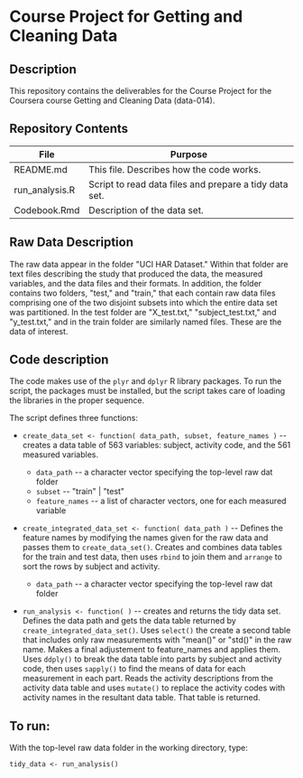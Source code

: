 # Course Project for Getting and Cleaning Data

## Description

This repository contains the deliverables for the Course Project for the Coursera course
Getting and Cleaning Data (data-014).

## Repository Contents

File            | Purpose
----------------|-------------------------------------------------------
README.md       | This file.  Describes how the code works.
run_analysis.R  | Script to read data files and prepare a tidy data set.
Codebook.Rmd    | Description of the data set.

## Raw Data Description

The raw data appear in the folder "UCI HAR Dataset."  Within that folder are text files describing the study that produced the data, the measured variables, and the data files and their formats.  In addition, the folder contains two folders, "test," and "train," that each contain raw data files comprising one of the two disjoint subsets into which the entire data set was partitioned.  In the test folder are "X_test.txt," "subject_test.txt," and "y_test.txt," and in the train folder are similarly named files.  These are the data of interest.

## Code description

The code makes use of the `plyr` and `dplyr` R library packages.  To run the script, the packages must be installed, but the script takes care of loading the libraries in the proper sequence.

The script defines three functions:

* `create_data_set <- function( data_path, subset, feature_names )` -- creates a data table of 563 variables: subject, activity code, and the 561 measured variables.
    + `data_path` -- a character vector specifying the top-level raw dat folder
    + `subset` -- "train" | "test"
    + `feature_names` -- a list of character vectors, one for each measured variable
    
* `create_integrated_data_set <- function( data_path )` --  Defines the feature names by modifying the names given for the raw data and passes them to `create_data_set()`.   Creates and combines data tables for the train and test data, then uses `rbind` to join them and `arrange` to sort the rows by subject and activity.
    + `data_path` -- a character vector specifying the top-level raw dat folder

* `run_analysis <- function( )` -- creates and returns the tidy data set.  Defines the data path and gets the data table returned by `create_integrated_data_set()`. Uses `select()` the create a second table that includes only raw measurements with "mean()" or "std()" in the raw name.  Makes a final adjustement to feature_names and applies them.  Uses `ddply()` to break the data table into parts by subject and activity code, then uses `sapply()` to find the means of data for each measurement in each part.  Reads the activity descriptions from the activity data table and uses `mutate()` to replace the activity codes with activity names in the resultant data table.  That table is returned.

## To run:

With the top-level raw data folder in the working directory, type: 

`tidy_data <- run_analysis()`



